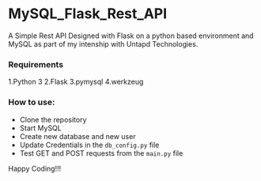 
# MySQL_Flask_Rest_API

A Simple Rest API Designed with Flask on a python based environment and MySQL as part of my intenship with Untapd Technologies.

### Requirements
1.Python 3
2.Flask
3.pymysql
4.werkzeug

### How to use:

- Clone the repository
- Start MySQL
- Create new database and new user
- Update Credentials in the `db_config.py` file
- Test GET and POST requests from the `main.py` file


Happy Coding!!!
